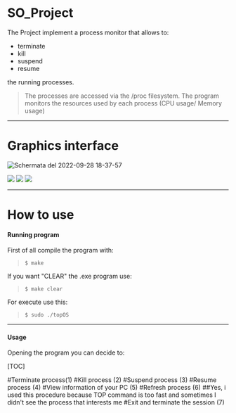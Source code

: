 # SO_Project
The Project implement a process monitor that allows to:
   - terminate
   - kill
   - suspend
   - resume
   
the running processes.

>The processes are accessed via the /proc filesystem.
>The program monitors the resources used by each process (CPU usage/ Memory usage)

------------

# Graphics interface

![Schermata del 2022-09-28 18-37-57](https://user-images.githubusercontent.com/38427839/192834529-bae28c21-1f39-4e2b-8b71-b900ea47699e.png)

![](https://img.shields.io/github/issues/AndreaCrisciotti/SO_Project?label=TOP%20usage)
![](https://img.shields.io/github/stars/AndreaCrisciotti/SO_Project?label=VS%20Code&logo=visual-studio-code)
![](https://img.shields.io/github/license/AndreaCrisciotti/SO_Project?color=blue&label=License&logo=MIT)

------------

# How to use

#### Running program
First of all compile the program with:

>`$ make`

If you want "CLEAR" the .exe program use:

>`$ make clear`

For execute use this:

>`$ sudo ./topOS`

------------

#### Usage

Opening the program you can decide to:

[TOC]

#Terminate process(1)
#Kill process (2)
#Suspend process (3)
#Resume process (4)
#View information of your PC (5)
#Refresh process (6)
##Yes, i used this procedure because TOP command is too fast and sometimes I didn't see the process that interests me
#Exit and terminate the session (7)

